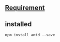 ## [Requirement](https://github.com/foyzulkarim/mock-interviews-2023/blob/main/01-junior-react-dev.md)
## installed
```
npm install antd --save
```


